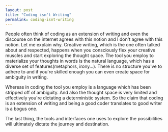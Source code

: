 ```yaml
---
layout: post 
title: "Coding isn't Writing"
permalink: coding-isnt-writing
---
```


People often think of coding as an extension of writing and even the discourse on the internet agrees with this notion and I don't agree with this notion. Let me explain why. Creative writing, which is the one often talked about and respected, happens when you consciously flex your creative muscles and start exploring the thought space. The tool you employ to materialize your thoughts in words is the natural language, which has a diverse set of features(metaphors, irony...). There is no structure you've to adhere to and if you're skilled enough you can even create space for ambiguity in writing. 

Whereas in coding the tool you employ is a language which has been stripped off of ambiguity. And also the thought space is very limited and effectively you're dictating a deterministic system. So the claim that coding is an extension of writing and being a good coder translates to good writer is a bogus one. 

The last thing, the tools and interfaces one uses to explore the possibilities will ultimately dictate the journey and destination. 
